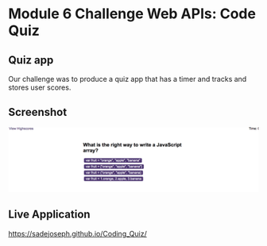 # Module 6 Challenge Web APIs: Code Quiz

## Quiz app

Our challenge was to produce a quiz app that has a timer and tracks and stores user scores. 

## Screenshot 

![screenshot](./screenshot.png)

  
## Live Application

 https://sadejoseph.github.io/Coding_Quiz/



